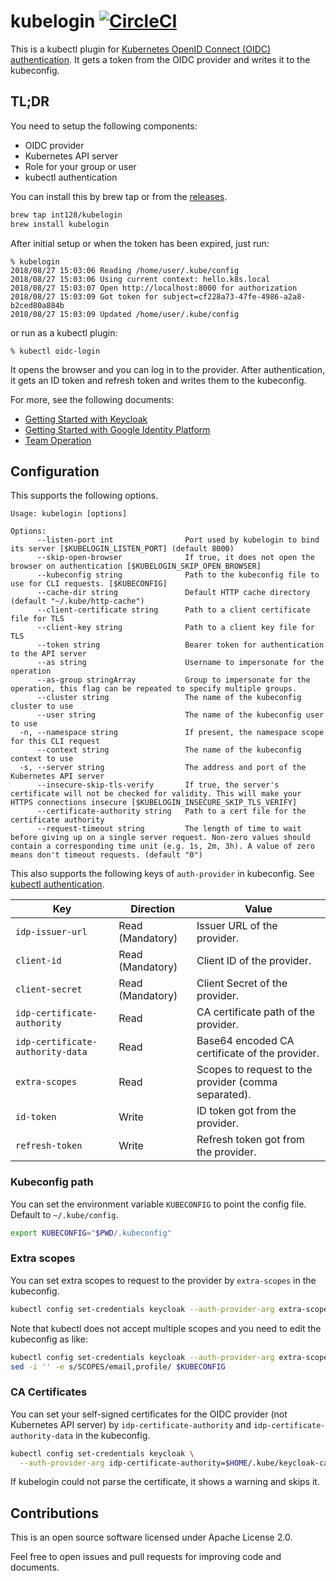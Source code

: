 # kubelogin [![CircleCI](https://circleci.com/gh/int128/kubelogin.svg?style=shield)](https://circleci.com/gh/int128/kubelogin)

This is a kubectl plugin for [Kubernetes OpenID Connect (OIDC) authentication](https://kubernetes.io/docs/reference/access-authn-authz/authentication/#openid-connect-tokens).
It gets a token from the OIDC provider and writes it to the kubeconfig.


## TL;DR

You need to setup the following components:

- OIDC provider
- Kubernetes API server
- Role for your group or user
- kubectl authentication

You can install this by brew tap or from the [releases](https://github.com/int128/kubelogin/releases).

```sh
brew tap int128/kubelogin
brew install kubelogin
```

After initial setup or when the token has been expired, just run:

```
% kubelogin
2018/08/27 15:03:06 Reading /home/user/.kube/config
2018/08/27 15:03:06 Using current context: hello.k8s.local
2018/08/27 15:03:07 Open http://localhost:8000 for authorization
2018/08/27 15:03:09 Got token for subject=cf228a73-47fe-4986-a2a8-b2ced80a884b
2018/08/27 15:03:09 Updated /home/user/.kube/config
```

or run as a kubectl plugin:

```
% kubectl oidc-login
```

It opens the browser and you can log in to the provider.
After authentication, it gets an ID token and refresh token and writes them to the kubeconfig.

For more, see the following documents:

- [Getting Started with Keycloak](docs/keycloak.md)
- [Getting Started with Google Identity Platform](docs/google.md)
- [Team Operation](docs/team_ops.md)


## Configuration

This supports the following options.

```
Usage: kubelogin [options]

Options:
      --listen-port int                Port used by kubelogin to bind its server [$KUBELOGIN_LISTEN_PORT] (default 8000)
      --skip-open-browser              If true, it does not open the browser on authentication [$KUBELOGIN_SKIP_OPEN_BROWSER]
      --kubeconfig string              Path to the kubeconfig file to use for CLI requests. [$KUBECONFIG]
      --cache-dir string               Default HTTP cache directory (default "~/.kube/http-cache")
      --client-certificate string      Path to a client certificate file for TLS
      --client-key string              Path to a client key file for TLS
      --token string                   Bearer token for authentication to the API server
      --as string                      Username to impersonate for the operation
      --as-group stringArray           Group to impersonate for the operation, this flag can be repeated to specify multiple groups.
      --cluster string                 The name of the kubeconfig cluster to use
      --user string                    The name of the kubeconfig user to use
  -n, --namespace string               If present, the namespace scope for this CLI request
      --context string                 The name of the kubeconfig context to use
  -s, --server string                  The address and port of the Kubernetes API server
      --insecure-skip-tls-verify       If true, the server's certificate will not be checked for validity. This will make your HTTPS connections insecure [$KUBELOGIN_INSECURE_SKIP_TLS_VERIFY]
      --certificate-authority string   Path to a cert file for the certificate authority
      --request-timeout string         The length of time to wait before giving up on a single server request. Non-zero values should contain a corresponding time unit (e.g. 1s, 2m, 3h). A value of zero means don't timeout requests. (default "0")
```

This also supports the following keys of `auth-provider` in kubeconfig.
See [kubectl authentication](https://kubernetes.io/docs/reference/access-authn-authz/authentication/#using-kubectl).

Key | Direction | Value
----|-----------|------
`idp-issuer-url`                  | Read (Mandatory) | Issuer URL of the provider.
`client-id`                       | Read (Mandatory) | Client ID of the provider.
`client-secret`                   | Read (Mandatory) | Client Secret of the provider.
`idp-certificate-authority`       | Read | CA certificate path of the provider.
`idp-certificate-authority-data`  | Read | Base64 encoded CA certificate of the provider.
`extra-scopes`                    | Read | Scopes to request to the provider (comma separated).
`id-token`                        | Write | ID token got from the provider.
`refresh-token`                   | Write | Refresh token got from the provider.


### Kubeconfig path

You can set the environment variable `KUBECONFIG` to point the config file.
Default to `~/.kube/config`.

```sh
export KUBECONFIG="$PWD/.kubeconfig"
```


### Extra scopes

You can set extra scopes to request to the provider by `extra-scopes` in the kubeconfig.

```sh
kubectl config set-credentials keycloak --auth-provider-arg extra-scopes=email
```

Note that kubectl does not accept multiple scopes and you need to edit the kubeconfig as like:

```sh
kubectl config set-credentials keycloak --auth-provider-arg extra-scopes=SCOPES
sed -i '' -e s/SCOPES/email,profile/ $KUBECONFIG
```


### CA Certificates

You can set your self-signed certificates for the OIDC provider (not Kubernetes API server) by `idp-certificate-authority` and `idp-certificate-authority-data` in the kubeconfig.

```sh
kubectl config set-credentials keycloak \
  --auth-provider-arg idp-certificate-authority=$HOME/.kube/keycloak-ca.pem
```

If kubelogin could not parse the certificate, it shows a warning and skips it.


## Contributions

This is an open source software licensed under Apache License 2.0.

Feel free to open issues and pull requests for improving code and documents.
